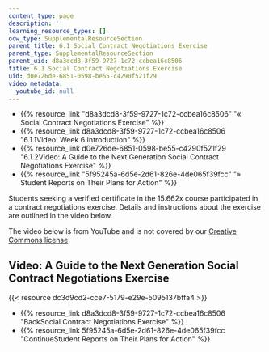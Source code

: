 ```yaml
---
content_type: page
description: ''
learning_resource_types: []
ocw_type: SupplementalResourceSection
parent_title: 6.1 Social Contract Negotiations Exercise
parent_type: SupplementalResourceSection
parent_uid: d8a3dcd8-3f59-9727-1c72-ccbea16c8506
title: 6.1 Social Contract Negotiations Exercise
uid: d0e726de-6851-0598-be55-c4290f521f29
video_metadata:
  youtube_id: null
---
```


*   {{% resource_link "d8a3dcd8-3f59-9727-1c72-ccbea16c8506" "« Social Contract Negotiations Exercise" %}}
*   {{% resource_link d8a3dcd8-3f59-9727-1c72-ccbea16c8506 "6.1.1Video: Week 6 Introduction" %}}
*   {{% resource_link d0e726de-6851-0598-be55-c4290f521f29 "6.1.2Video: A Guide to the Next Generation Social Contract Negotiations Exercise" %}}
*   {{% resource_link "5f95245a-6d5e-2d61-826e-4de065f39fcc" "» Student Reports on Their Plans for Action" %}}

Students seeking a verified certificate in the 15.662x course participated in a contract negotiations exercise. Details and instructions about the exercise are outlined in the video below.

The video below is from YouTube and is not covered by our [Creative Commons license](/terms/#cc).

Video: A Guide to the Next Generation Social Contract Negotiations Exercise
---------------------------------------------------------------------------

{{< resource dc3d9cd2-cce7-5179-e29e-5095137bffa4 >}}

*   {{% resource_link d8a3dcd8-3f59-9727-1c72-ccbea16c8506 "BackSocial Contract Negotiations Exercise" %}}
*   {{% resource_link 5f95245a-6d5e-2d61-826e-4de065f39fcc "ContinueStudent Reports on Their Plans for Action" %}}